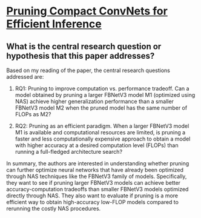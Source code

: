 # [Pruning Compact ConvNets for Efficient Inference](https://arxiv.org/abs/2301.04502v1)

## What is the central research question or hypothesis that this paper addresses?

 Based on my reading of the paper, the central research questions addressed are:

1) RQ1: Pruning to improve computation vs. performance tradeoff. Can a model obtained by pruning a larger FBNetV3 model M1 (optimized using NAS) achieve higher generalization performance than a smaller FBNetV3 model M2 when the pruned model has the same number of FLOPs as M2?

2) RQ2: Pruning as an efficient paradigm. When a larger FBNetV3 model M1 is available and computational resources are limited, is pruning a faster and less computationally expensive approach to obtain a model with higher accuracy at a desired computation level (FLOPs) than running a full-fledged architecture search?

In summary, the authors are interested in understanding whether pruning can further optimize neural networks that have already been optimized through NAS techniques like the FBNetV3 family of models. Specifically, they want to see if pruning larger FBNetV3 models can achieve better accuracy-computation tradeoffs than smaller FBNetV3 models optimized directly through NAS. They also want to evaluate if pruning is a more efficient way to obtain high-accuracy low-FLOP models compared to rerunning the costly NAS procedures.
